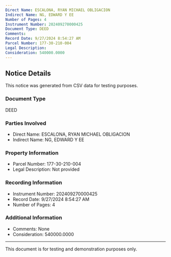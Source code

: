 ```yaml
---
Direct Name: ESCALONA, RYAN MICHAEL OBLIGACION
Indirect Name: NG, EDWARD Y EE
Number of Pages: 4
Instrument Number: 202409270000425
Document Type: DEED
Comments: 
Record Date: 9/27/2024 8:54:27 AM
Parcel Number: 177-30-210-004
Legal Description: 
Consideration: 540000.0000
---
```


## Notice Details

This notice was generated from CSV data for testing purposes.

### Document Type
DEED

### Parties Involved
- Direct Name: ESCALONA, RYAN MICHAEL OBLIGACION
- Indirect Name: NG, EDWARD Y EE

### Property Information
- Parcel Number: 177-30-210-004
- Legal Description: Not provided

### Recording Information
- Instrument Number: 202409270000425
- Record Date: 9/27/2024 8:54:27 AM
- Number of Pages: 4

### Additional Information
- Comments: None
- Consideration: 540000.0000

---

This document is for testing and demonstration purposes only.
